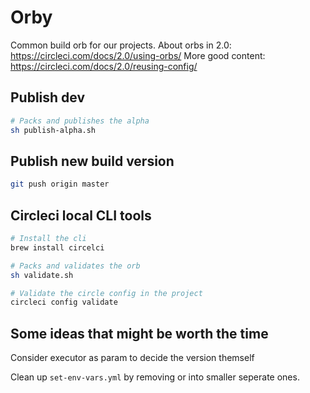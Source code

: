 # Orby

Common build orb for our projects.
About orbs in 2.0: https://circleci.com/docs/2.0/using-orbs/
More good content: https://circleci.com/docs/2.0/reusing-config/

## Publish dev

```bash
# Packs and publishes the alpha
sh publish-alpha.sh
```

## Publish new build version

```bash
git push origin master
```

## Circleci local CLI tools

```bash
# Install the cli
brew install circelci
```

```bash
# Packs and validates the orb
sh validate.sh
```

```bash
# Validate the circle config in the project
circleci config validate
```

## Some ideas that might be worth the time

Consider executor as param to decide the version themself

Clean up `set-env-vars.yml` by removing or into smaller seperate ones.
